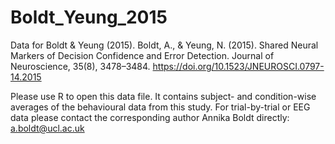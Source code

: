 # Boldt_Yeung_2015
Data for Boldt &amp; Yeung (2015). Boldt, A., &amp; Yeung, N. (2015). Shared Neural Markers of Decision Confidence and Error Detection. Journal of Neuroscience, 35(8), 3478–3484. https://doi.org/10.1523/JNEUROSCI.0797-14.2015

Please use R to open this data file. It contains subject- and condition-wise averages of the behavioural data from this study. For trial-by-trial or EEG data please contact the corresponding author Annika Boldt directly: a.boldt@ucl.ac.uk